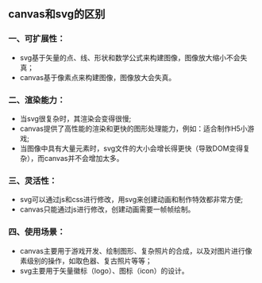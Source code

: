 ## canvas和svg的区别

### 一、可扩展性：
- svg基于矢量的点、线、形状和数学公式来构建图像，图像放大缩小不会失真；
- canvas基于像素点来构建图像，图像放大会失真。


### 二、渲染能力：
- 当svg很复杂时，其渲染会变得很慢;
- canvas提供了高性能的渲染和更快的图形处理能力，例如：适合制作H5小游戏;
- 当图像中具有大量元素时，svg文件的大小会增长得更快（导致DOM变得复杂），而canvas并不会增加太多。


### 三、灵活性：
- svg可以通过js和css进行修改，用svg来创建动画和制作特效都非常方便;
- canvas只能通过js进行修改，创建动画需要一帧帧绘制。


### 四、使用场景：
- canvas主要用于游戏开发、绘制图形、复杂照片的合成，以及对图片进行像素级别的操作，如取色器、复古照片等等；
- svg主要用于矢量徽标（logo）、图标（icon）的设计。
